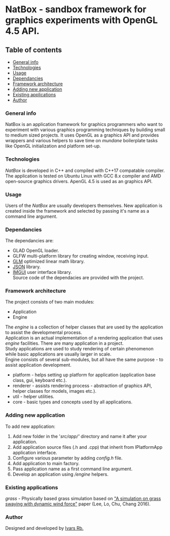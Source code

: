 # NatBox - sandbox framework for graphics experiments with OpenGL 4.5 API.
## Table of contents
* [General info](#general-info)
* [Technologies](#technologies)
* [Usage](#usage)
* [Dependancies](#dependancies)
* [Framework architecture](#framework-architecture)
* [Adding new application](#adding-new-application)
* [Existing applications](#existing-applications)
* [Author](#author)
### General info
NatBox is an application framework for graphics programmers who want to experiment with various graphics programming techniques by
building small to medium sized projects. It uses OpenGL as a graphics API and provides wrappers and various helpers to save time on *mundane* boilerplate tasks
like OpenGL initialization and platform set-up. 
### Technologies
*NatBox* is developed in C++ and compiled with C++17 compatable compiler.
The application is tested on Ubuntu Linux with GCC 8.x compiler and AMD open-source graphics drivers.
ApenGL 4.5 is used as an graphics API. 
### Usage
Users of the *NatBox* are usually developers themselves. New application is created inside the framework and selected by passing it's name
as a command line argument. 
### Dependancies
The dependancies are:  
- GLAD OpenGL loader.
- GLFW multi-platform library for creating window, receiving input.
- [GLM](https://github.com/g-truc) optimized linear math library.
- [JSON](https://github.com/nlohmann) library.
- [IMGUI](https://github.com/ocornut/imgui) user interface library.  
Source code of the dependacies are provided with the project.
### Framework architecture
The project consists of two main modules:
- Application
- Engine  

The *engine* is a collection of helper classes that are used by the application 
to assist the developmental process.  
Application is an actual implementation of a rendering application that uses *engine* facilities.
There are many application in a project.  
Study applications are used to study rendering of certain phenomenon while basic applications are usually larger in scale.  
Engine consists of several sub-modules, but all have the same purpose - to assist application development.  
- platform - helps setting up platform for application (application base class, gui, keyboard etc.).
- renderer - assists rendering process - abstraction of graphics API, helper classes for models, images etc.).
- util - helper utilities.
- core - basic types and concepts used by all applications.  
### Adding new application
To add new application:
1. Add new folder in the '*src/app/'* directory and name it after your application.
2. Add application source files (.h and .cpp) that inherit from IPlatformApp application interface.
3. Configure various parameter by adding *config.h* file.
4. Add application to main factory.
5. Pass application name as a first command line argument.
6. Develop an application using */engine* helpers. 
### Existing applications
*grass* - Physically based grass simulation based on ["A simulation on grass swaying with dynamic wind force"](https://link.springer.com/article/10.1007/s00371-016-1263-7) paper 
(Lee, Lo, Chu, Chang 2016).
### Author
Designed and developed by [Ivars Rb.](https://github.com/ivarsrb)
